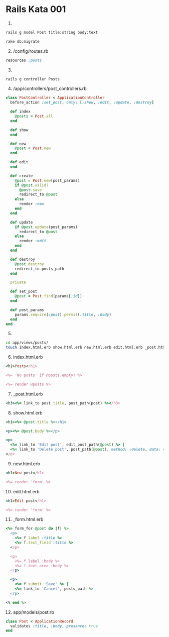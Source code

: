 # Rails Kata 001

1.

```bash
rails g model Post title:string body:text
```

```bash
rake db:migrate
```

2. /config/routes.rb

```ruby
resources :posts
```

3.

```bash
rails g controller Posts
```

4. /app/controllers/post_controllers.rb

```ruby
class PostController < ApplicationController
  before_action :set_post, only: [:show, :edit, :update, :destroy]

  def index
    @posts = Post.all
  end

  def show
  end

  def new
    @post = Post.new
  end

  def edit
  end

  def create
    @post = Post.new(post_params)
    if @post.valid?
      @post.save
      redirect_to @post
    else
      render :new
    end
  end

  def update
    if @post.update(post_params)
      redirect_to @post
    else
      render :edit
    end
  end

  def destroy
    @post.destroy
    redirect_to posts_path
  end

  private

  def set_post
    @post = Post.find(params[:id])
  end

  def post_params
    params.require(:post).permit(:title, :body)
  end
end
```

5.

```bash
cd app/views/posts/
touch index.html.erb show.html.erb new.html.erb edit.html.erb _post.html.erb _form.html.erb
```

6. index.html.erb

```ruby
<h1>Posts</h1>

<%= 'No posts' if @posts.empty? %>

<%= render @posts %>
```

7. _post.html.erb

```ruby
<h3><%= link_to post.title, post_path(post) %></h3>
```

8. show.html.erb

```ruby
<h1><%= @post.title %></h1>

<p><%= @post.body %></p>

<p>
  <%= link_to 'Edit post', edit_post_path(@post) %> |
  <%= link_to 'Delete post', post_path(@post), method: :delete, data: { confirm: 'Really?' } %>
</p>
```

9. new.html.erb

```ruby
<h1>New post</h1>

<%= render 'form' %>
```

10. edit.html.erb

```ruby
<h1>Edit post</h1>

<%= render 'form' %>
```

11. _form.html.erb

```ruby
<%= form_for @post do |f| %>
  <p>
    <%= f.label :title %>
    <%= f.text_field :title %>
  </p>

  <p>
    <%= f.label :body %>
    <%= f.text_area :body %>
  </p>

  <p>
    <%= f.submit 'Save' %> |
    <%= link_to 'Cancel', posts_path %>
  </p>

<% end %>
```

12. app/models/post.rb

```ruby
class Post < ApplicationRecord
  validates :title, :body, presence: true
end
```
